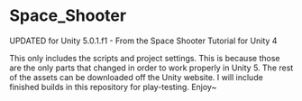 # Space_Shooter
UPDATED for Unity 5.0.1.f1 - From the Space Shooter Tutorial for Unity 4

This only includes the scripts and project settings.
This is because those are the only parts that changed in order to work properly in Unity 5.
The rest of the assets can be downloaded off the Unity website.
I will include finished builds in this repository for play-testing.
Enjoy~
